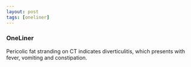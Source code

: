 ```yaml
---
layout: post
tags: [oneliner]
---
```



### OneLiner

Pericolic fat stranding on CT indicates diverticulitis, which presents with fever, vomiting and constipation.
